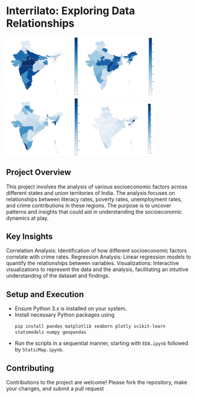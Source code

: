 # Interrilato: Exploring Data Relationships

<img src="https://github.com/avani1998/IndiaChoropleth/blob/master/images/crimerates.PNG" alt="drawing" width="200"/> <img src="https://github.com/avani1998/IndiaChoropleth/blob/master/images/povertyrates.PNG" alt="drawing" width="200"/> <img src="https://github.com/avani1998/IndiaChoropleth/blob/master/images/literacyrates.PNG" alt="drawing" width="200"/> <img src="https://github.com/avani1998/IndiaChoropleth/blob/master/images/unemploymentrate.PNG" alt="drawing" width="200"/>

## Project Overview
This project involves the analysis of various socioeconomic factors across different states and union territories of India. The analysis focuses on relationships between literacy rates, poverty rates, unemployment rates, and crime contributions in these regions. The purpose is to uncover patterns and insights that could aid in understanding the socioeconomic dynamics at play. 

## Key Insights
Correlation Analysis: Identification of how different socioeconomic factors correlate with crime rates.
Regression Analysis: Linear regression models to quantify the relationships between variables.
Visualizations: Interactive visualizations to represent the data and the analysis, facilitating an intuitive understanding of the dataset and findings.

## Setup and Execution
* Ensure Python 3.x is installed on your system.
* Install necessary Python packages using
  ```
  pip install pandas matplotlib seaborn plotly scikit-learn statsmodels numpy geopandas    
  ``` 
* Run the scripts in a sequential manner, starting with `EDA.ipynb` followed by `StaticMap.ipynb`.

## Contributing
Contributions to the project are welcome! Please fork the repository, make your changes, and submit a pull request
